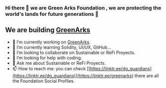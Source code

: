 ### Hi there 👋 we are Green Arks Foundation , we are protecting the world's lands for future generations 🌱

We are building [GreenArks](https://github.com/orgs/GreenArks/dashboard)
-----------------

- 🔭 I’m currently working on [GreenArks](https://github.com/orgs/GreenArks/dashboard).
- 🌱 I’m currently learning Solidity, UI/UX, GitHub...
- 👯 I’m looking to collaborate on Sustainable or ReFi Proyects.
- 🤔 I’m looking for help with coding.
- 💬 Ask me about Sustainable or ReFi Proyects.
- 📫 How to reach me: you can check [[https://linktr.ee/dg_guardians](https://linktr.ee/dg_guardians)](https://linktr.ee/greenarks) there are all the Foundation Social Profiles.
